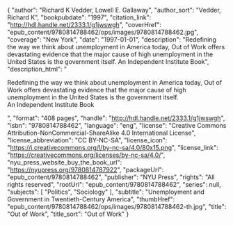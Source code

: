 {
  "author": "Richard K Vedder, Lowell E. Gallaway",
  "author_sort": "Vedder, Richard K",
  "bookpubdate": "1997",
  "citation_link": "http://hdl.handle.net/2333.1/g1jwswgh",
  "coverHref": "epub_content/9780814788462/ops/images/9780814788462.jpg",
  "coverage": "New York",
  "date": "1997-01-01",
  "description": "Redefining the way we think about unemployment in America today, Out of Work offers devastating evidence that the major cause of high unemployment in the United States is the government itself. An Independent Institute Book",
  "description_html": "<p>Redefining the way we think about unemployment in America today, Out of Work offers devastating evidence that the major cause of high unemployment in the United States is the government itself.<br> An Independent Institute Book</p>",
  "format": "408 pages",
  "handle": "http://hdl.handle.net/2333.1/g1jwswgh",
  "isbn": "9780814788462",
  "language": "eng",
  "license": "Creative Commons Attribution-NonCommercial-ShareAlike 4.0 International License",
  "license_abbreviation": "CC BY-NC-SA",
  "license_icon": "https://i.creativecommons.org/l/by-nc-sa/4.0/80x15.png",
  "license_link": "https://creativecommons.org/licenses/by-nc-sa/4.0/",
  "nyu_press_website_buy_the_book_url": "https://nyupress.org/9780814787922",
  "packageUrl": "epub_content/9780814788462",
  "publisher": "NYU Press",
  "rights": "All rights reserved",
  "rootUrl": "epub_content/9780814788462",
  "series": null,
  "subjects": [
    "Politics",
    "Sociology"
  ],
  "subtitle": "Unemployment and Government in Twentieth-Century America",
  "thumbHref": "epub_content/9780814788462/ops/images/9780814788462-th.jpg",
  "title": "Out of Work",
  "title_sort": "Out of Work"
}
